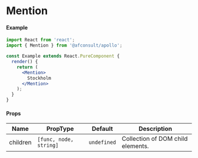 # Mention

#### Example

```jsx
import React from 'react';
import { Mention } from '@afconsult/apollo';

const Example extends React.PureComponent {
  render() {
    return (
      <Mention>
        Stockholm
      </Mention>
    );
  }
}
```

#### Props

| Name     | PropType               | Default     | Description                       |
| -------- | ---------------------- | ----------- | --------------------------------- |
| children | `[func, node, string]` | `undefined` | Collection of DOM child elements. |
